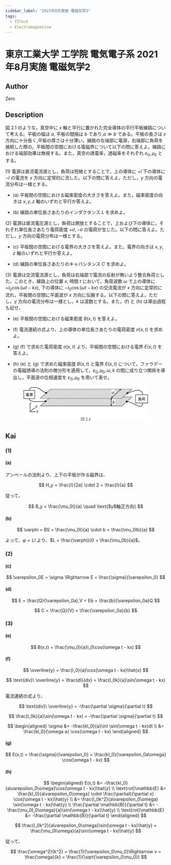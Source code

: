```yaml
---
sidebar_label: "2021年8月実施 電磁気学2"
tags:
  - TITech
  - Electromagnetism
---
```

# 東京工業大学 工学院 電気電子系 2021年8月実施 電磁気学2

## **Author**
Zero

## **Description**
図 $2.1$ のような，真空中に $x$ 軸と平行に置かれた完全導体の平行平板線路について考える。平板の幅は $a$, 平板の間隔は $b$ であり,$a \gg b$ である。平板の長さは $x$ 方向に十分長く,平板の厚さは十分薄い。線路の左端部に電源，右端部に負荷を接続した際の，平板間の空間における電磁界について以下の問に答えよ。線路における端部効果は無視する。また，真空の誘電率，透磁率をそれぞれ $\varepsilon_0,\mu_0$ とする。

(1) 電源は直流電流源とし，負荷は短絡とすることで，上の導体に $+I$ 下の導体に $-I$ の電流を $x$ 方向に定常的に流した。以下の問に答えよ。ただし，$y$ 方向の電流分布は一様とする。

- (a) 平板間の空間における磁束密度の大きさを答えよ。また，磁束密度の向きは $x,y,z$ 軸のいずれと平行か答えよ。

- (b) 線路の単位長さあたりのインダクタンス $L$ を求めよ。

(2) 電源は直流電圧源とし，負荷は開放とすることで，上および下の導体に，それぞれ単位長さあたり電荷密度 $+\sigma , -\sigma$ の電荷が生じた。以下の問に答えよ。ただし，$y$ 方向の電荷分布は一様とする。

- (c) 平板間の空間における電界の大きさを答えよ。また，電界の向きは $x,y,z$ 軸のいずれと平行か答えよ。

- (d) 線路の単位長さあたりのキャパシタンス $C$ を求めよ。

(3) 電源は交流電流源とし，負荷は右端部で電流の反射が無いよう整合負荷とした。このとき，線路上の位置 $x$, 時間 $t$ において，角周波数 $\omega$ で上の導体に $+I_0\cos(\omega t - kx)$, 下の導体に $-I_0\cos(\omega t - kx)$ の交流電流が $x$ 方向に定常的に流れ，平板間の空間に平面波が $x$ 方向に伝搬する。以下の問に答えよ。ただし，$y$ 方向の電流分布は一様とし，$k$ は波数とする。また，(f) と (h) は導出過程も記せ。 

- (e) 平板間の空間における磁束密度 $B(x,t)$ を答えよ。

- (f) 電流連続の式より，上の導体の単位長さあたりの電荷密度 $\sigma(x,t)$ を求めよ。

- (g) (f) で求めた電荷密度 $\sigma(x,t)$ より，平板間の空間における電界 $E(x,t)$ を答えよ。 

- (h) (e) と (g) で求めた磁束密度 $B(x,t)$ と電界 $E(x,t)$ について，ファラデーの電磁誘導の法則の微分形を適用して，$\varepsilon_0,\mu_0,\omega,k$ の間に成り立つ関係を導出し，平面波の位相速度を $\varepsilon_0,\mu_0$ を用いて表せ。 

<figure style="text-align:center;">
  <img src="https://raw.githubusercontent.com/Myyura/the_kai_project_assets/main/kakomonn/TITech/engineering/ee_202108_electromagnetism_2_p1.png" width="400" alt=""/>
</figure>

## **Kai** 
### (1)
#### (a)
アンペールの法則より、上下の平板が作る磁界は、

$$
H_y = \frac{I}{2a} \cdot 2 = \frac{I}{a}
$$

従って、

$$
B_y = \frac{\mu_0I}{a} \quad \text{$y$軸正方向}
$$

#### (b)

$$
\varphi = BS = \frac{\mu_0I}{a} \cdot b = \frac{\mu_0Ib}{a}
$$

よって、$\varphi = LI$ より、$L = \frac{\varphi}{I} = \frac{\mu_0b}{a}$。

### (2)
#### (c)

$$
\varepsilon_0E = \sigma \Rightarrow E = \frac{\sigma}{\varepsilon_0}
$$

#### (d)

$$
E = \frac{Q}{\varepsilon_0a},V = Eb = \frac{b}{\varepsilon_0a}Q
$$

$$
C = \frac{Q}{V} = \frac{\varepsilon_0a}{b}
$$

### (3)
#### (e)

$$
B(x,t) = \frac{\mu_0}{a}I_0\cos(\omega t - kx)
$$

#### (f)

$$
\overline{y} = \frac{I_0}{a}\cos(\omega t - kx)\hat{x}
$$

$$
\text{div}\ \overline{y} = \frac{dI}{dx} = \frac{I_0k}{a}\sin(\omega t - kx)
$$

電流連続の式より、

$$
\text{div}\ \overline{y} = -\frac{\partial \sigma}{\partial t}
$$

$$
\frac{I_0k}{a}\sin(\omega t - kx) = -\frac{\partial \sigma}{\partial t}
$$

$$
\begin{aligned}
\sigma &= -\frac{kI_0}{a}\int \sin(\omega t - kx)dt \\
&= \frac{kI_0}{\omega a} \cos(\omega t - kx)
\end{aligned}
$$

#### (g)

$$
E(x,t) = \frac{\sigma}{\varepsilon_0} = \frac{kI_0}{\varepsilon_0a\omega} \cos(\omega t - kx)
$$

#### (h)

$$
\begin{aligned}
E(x,t) &= -\frac{kI_0}{a\varepsilon_0\omega}\cos(\omega t - kx)\hat{z} \\
\text{rot}\mathbb{E} &= \frac{kI_0}{a\varepsilon_0\omega} \cdot \frac{\partial}{\partial x} \cos(\omega t - kx)\hat{y} \\
&= \frac{I_0k^2}{a\varepsilon_0\omega} \sin(\omega t - kx)\hat{y} \\
\frac{\partial \mathbb{B}}{\partial t} &= -\frac{\mu_0I_0\omega}{a}\sin(\omega t - kx)\hat{y} \\
\text{rot}\mathbb{E} &= -\frac{\partial \mathbb{B}}{\partial t}
\end{aligned}
$$

$$
\frac{I_0k^2}{a\varepsilon_0\omega}\sin(\omega t - kx)\hat{y} = \frac{\mu_0I\omega}{a}\sin(\omega t - kx)\hat{y}
$$

従って、

$$
\frac{\omega^2}{k^2} = \frac{1}{\varepsilon_0\mu_0}\Rightarrow v = \frac{\omega}{k} = \frac{1}{\sqrt{\varepsilon_0\mu_0}}
$$
